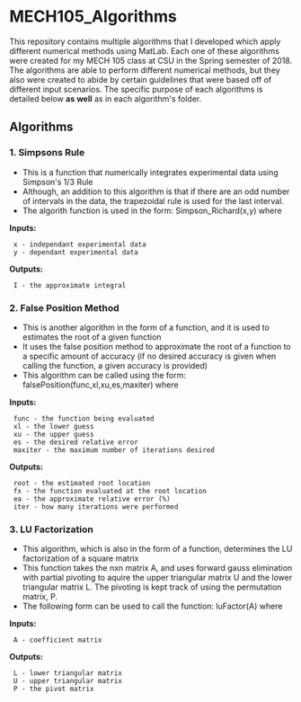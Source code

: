 # MECH105_Algorithms
This repository contains multiple algorithms that I developed which apply different numerical methods using MatLab. Each one of these algorithms were created for my MECH 105 class at CSU in the Spring semester of 2018. The algorithms are able to perform different numerical methods, but they also were created to abide by certain guidelines that were based off of different input scenarios. The specific purpose of each algorithms is detailed below **as well** as in each algorithm's folder.

## Algorithms

### 1. Simpsons Rule
  * This is a function that numerically integrates experimental data using Simpson's 1/3 Rule
  * Although, an addition to this algorithm is that if there are an odd number of intervals in the data, the trapezoidal rule is used for the last interval.
  * The algorith function is used in the form: Simpson_Richard(x,y) where 
  
  **Inputs:**
  
     x - independant experimental data 
     y - dependant experimental data
  
  **Outputs:**
  
     I - the approximate integral
  
### 2. False Position Method
  * This is another algorithm in the form of a function, and it is used to estimates the root of a given function
  * It uses the false position method to approximate the root of a function to a specific amount of accuracy (if no desired accuracy is given when calling the function, a given accuracy is provided)
  * This algorithm can be called using the form: falsePosition(func,xl,xu,es,maxiter) where
  
  **Inputs:**
  
     func - the function being evaluated
     xl - the lower guess
     xu - the upper guess
     es - the desired relative error
     maxiter - the maximum number of iterations desired
  
  **Outputs:**
  
     root - the estimated root location
     fx - the function evaluated at the root location
     ea - the approximate relative error (%)
     iter - how many iterations were performed
  
### 3. LU Factorization
  * This algorithm, which is also in the form of a function, determines the LU factorization of a square matrix
  * This function takes the nxn matrix A, and uses forward gauss elimination with partial pivoting to aquire the upper triangular matrix U and the lower triangular matrix L. The pivoting is kept track of using the permutation matrix, P.
  * The following form can be used to call the function: luFactor(A) where
  
  **Inputs:**
  
     A - coefficient matrix
  
  **Outputs:**
  
     L - lower triangular matrix
     U - upper triangular matrix
     P - the pivot matrix
